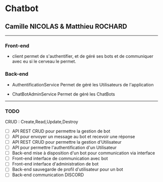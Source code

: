 # Chatbot

## Camille NICOLAS & Matthieu ROCHARD

---

### Front-end

- client
permet de s'authentifier, et de géré ses bots et de communiquer avec eu si le cerveau le permet.

### Back-end

- AuthentificationService
Permet de géré les Utilisateurs de l'application

- ChatBotAdminService
Permet de géré les ChatBots

---

### TODO

CRUD
: Create,Read,Update,Destroy

- [ ] API REST CRUD pour permettre la gestion de bot
- [ ] API pour envoyer un message au bot et recevoir une réponse
- [ ] API REST CRUD pour permettre la gestion d'Utilisateur
- [ ] API pour permettre l'authentification d'un Utilisateur
- [ ] Back-end mise à disposition d'un bot pour communication via interface
- [ ] Front-end interface de communication avec bot
- [ ] Front-end interface d'administration de bot
- [ ] Back-end sauvegarde de profil d'utilisateur pour un bot
- [ ] Back-end communication DISCORD